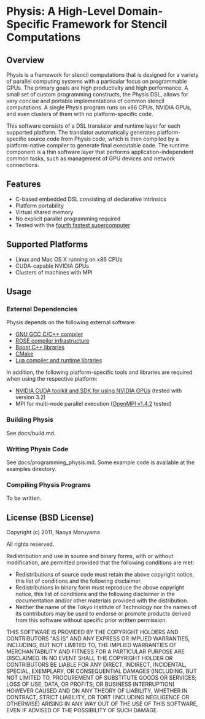 # Physis: A High-Level Domain-Specific Framework for Stencil Computations

## Overview

Physis is a framework for stencil computations that is designed for a
variety of parallel computing systems with a particular focus on
programmable GPUs. The primary goals are high productivity and high
performance. A small set of custom programming constructs, the Physis
DSL, allows for very concise and portable implementations of common
stencil computations. A single Physis program runs on x86 CPUs, NVIDIA
GPUs, and even clusters of them with no platform-specific code.  

This software consists of a DSL translator and runtime layer for each
supported platform. The translator automatically generates platform-specific
source code from Physis code, which is then compiled by a
platform-native compiler to generate final executable code. The
runtime component is a thin software layer that performs
application-independent common tasks, such as management of GPU
devices and network connections. 

## Features

* C-based embedded DSL consisting of declarative intrinsics
* Platform portability
* Virtual shared memory
* No explicit parallel programming required
* Tested with the [fourth fastest supercomputer](http://tsubame.gsic.titech.ac.jp)

## Supported Platforms

* Linux and Mac OS X running on x86 CPUs
* CUDA-capable NVIDIA GPUs
* Clusters of machines with MPI

## Usage

### External Dependencies

Physis depends on the following external software:

* [GNU GCC C/C++ compiler](http://gcc.gnu.org/)
* [ROSE compiler infrastructure](http://www.rosecompiler.org/)
* [Boost C++ libraries](http://www.boost.org/)
* [CMake](http://www.cmake.org/)
* [Lua compiler and runtime libraries](http://www.lua.org)

In addition, the following platform-specific tools and libraries are
required when using the respective platform:

* [NVIDIA CUDA toolkit and SDK for using NVIDIA GPUs](http://developer.nvidia.com/cuda-downloads) (tested with version 3.2)
* MPI for multi-node parallel execution
  ([OpenMPI v1.4.2](http://www.open-mpi.org/) tested)

### Building Physis

See docs/build.md.
  
### Writing Physis Code

See docs/programming_physis.md. Some example code is available at the
examples directory.  

### Compiling Physis Programs

To be written.

## License (BSD License)

Copyright (c) 2011, Naoya Maruyama

All rights reserved.

Redistribution and use in source and binary forms, with or without
modification, are permitted provided that the following conditions are
met: 

* Redistributions of source code must retain the above copyright
  notice, this list of conditions and the following disclaimer. 
* Redistributions in binary form must reproduce the above copyright
  notice, this list of conditions and the following disclaimer in the
  documentation and/or other materials provided with the
  distribution. 
* Neither the name of the Tokyo Institute of Technology nor the names
  of its contributors may be used to endorse or promote products
  derived from this software without specific prior written
  permission. 

THIS SOFTWARE IS PROVIDED BY THE COPYRIGHT HOLDERS AND CONTRIBUTORS
"AS IS" AND ANY EXPRESS OR IMPLIED WARRANTIES, INCLUDING, BUT NOT
LIMITED TO, THE IMPLIED WARRANTIES OF MERCHANTABILITY AND FITNESS FOR
A PARTICULAR PURPOSE ARE DISCLAIMED. IN NO EVENT SHALL THE COPYRIGHT
HOLDER OR CONTRIBUTORS BE LIABLE FOR ANY DIRECT, INDIRECT, INCIDENTAL,
SPECIAL, EXEMPLARY, OR CONSEQUENTIAL DAMAGES (INCLUDING, BUT NOT
LIMITED TO, PROCUREMENT OF SUBSTITUTE GOODS OR SERVICES; LOSS OF USE,
DATA, OR PROFITS; OR BUSINESS INTERRUPTION) HOWEVER CAUSED AND ON ANY
THEORY OF LIABILITY, WHETHER IN CONTRACT, STRICT LIABILITY, OR TORT
(INCLUDING NEGLIGENCE OR OTHERWISE) ARISING IN ANY WAY OUT OF THE USE
OF THIS SOFTWARE, EVEN IF ADVISED OF THE POSSIBILITY OF SUCH DAMAGE. 
